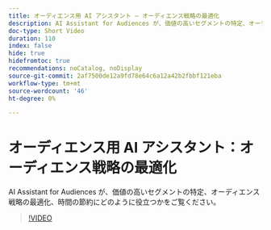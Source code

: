 ```yaml
---
title: オーディエンス用 AI アシスタント – オーディエンス戦略の最適化
description: AI Assistant for Audiences が、価値の高いセグメントの特定、オーディエンス戦略の最適化、時間の節約にどのように役立つかをご覧ください。
doc-type: Short Video
duration: 110
index: false
hide: true
hidefromtoc: true
recommendations: noCatalog, noDisplay
source-git-commit: 2af7500de12a9fd78e64c6a12a42b2fbbf121eba
workflow-type: tm+mt
source-wordcount: '46'
ht-degree: 0%

---
```



# オーディエンス用 AI アシスタント：オーディエンス戦略の最適化

AI Assistant for Audiences が、価値の高いセグメントの特定、オーディエンス戦略の最適化、時間の節約にどのように役立つかをご覧ください。

<!-- 62_S508_3442517_109_ai-assistant-for-audiences-optimizing-audience-strategies -->
>[!VIDEO](https://video.tv.adobe.com/v/3458285/?learn=on&enablevpops=true)
